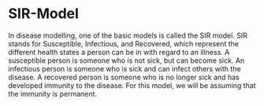 # SIR-Model
In disease modelling, one of the basic models is called the SIR model. SIR stands for Susceptible, Infectious, and Recovered, which represent the different health states a person can be in with regard to an illness. 
A susceptible person is someone who is not sick, but can become sick. An infectious person is someone who is sick and can infect others with the disease. A recovered person is someone who is no longer sick and has developed immunity to the disease. For this model, we will be assuming that the immunity is permanent.
